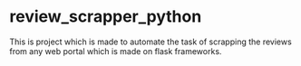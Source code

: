 # review_scrapper_python
This is project which is made to automate the task of scrapping the reviews from any web portal which is made on flask frameworks.
